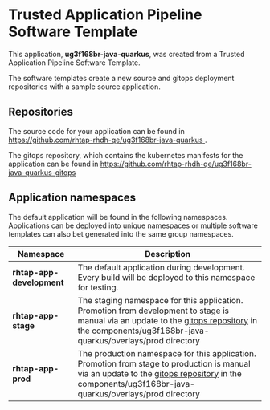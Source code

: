 # Trusted Application Pipeline Software Template

This application, **ug3f168br-java-quarkus**, was created from a Trusted Application Pipeline Software Template.

The software templates create a new source and gitops deployment repositories with a sample source application. 

## Repositories

The source code for your application can be found in [https://github.com/rhtap-rhdh-qe/ug3f168br-java-quarkus ](https://github.com/rhtap-rhdh-qe/ug3f168br-java-quarkus ).
 
The gitops repository, which contains the kubernetes manifests for the application can be found in 
[https://github.com/rhtap-rhdh-qe/ug3f168br-java-quarkus-gitops ](https://github.com/rhtap-rhdh-qe/ug3f168br-java-quarkus-gitops ) 

## Application namespaces 

The default application will be found in the following namespaces. Applications can be deployed into unique namespaces or multiple software templates can also bet generated into the same group namespaces.  

|  Namespace   |  Description   |  
| -------- | -------- |   
| **rhtap-app-development** | The default application during development. Every build will be deployed to this namespace for testing. | 
| **rhtap-app-stage** | The staging namespace for this application. Promotion from development to stage is manual via an update to the [gitops repository](https://github.com/rhtap-rhdh-qe/ug3f168br-java-quarkus-gitops ) in the components/ug3f168br-java-quarkus/overlays/prod directory |  
| **rhtap-app-prod** | The production namespace for this application. Promotion from stage to production is manual via an update to the [gitops repository](https://github.com/rhtap-rhdh-qe/ug3f168br-java-quarkus-gitops ) in the components/ug3f168br-java-quarkus/overlays/prod directory | 